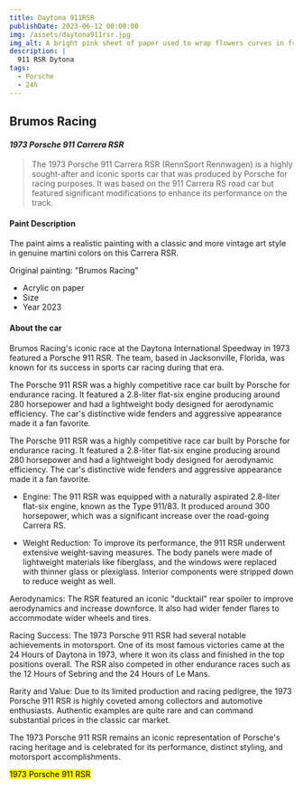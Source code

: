 ```yaml
---
title: Daytona 911RSR
publishDate: 2023-06-12 00:00:00
img: /assets/daytona911rsr.jpg
img_alt: A bright pink sheet of paper used to wrap flowers curves in front of rich blue background
description: |
  911 RSR Dytona
tags:
  - Porsche
  - 24h
---
```


##  Brumos Racing

#### *1973 Porsche 911 Carrera RSR* 

> The 1973 Porsche 911 Carrera RSR (RennSport Rennwagen) is a highly sought-after and iconic sports car that was produced by Porsche for racing purposes. It was based on the 911 Carrera RS road car but featured significant modifications to enhance its performance on the track.

####  Paint Description

The paint aims a realistic painting with a classic and more vintage art style in genuine martini colors on this Carrera RSR.  
    
  Original painting: "Brumos Racing"  

* Acrylic on paper 
* Size 
* Year 2023 

#### About the car

Brumos Racing's iconic race at the Daytona International Speedway in 1973 featured a Porsche 911 RSR. The team, based in Jacksonville, Florida, was known for its success in sports car racing during that era.

The Porsche 911 RSR was a highly competitive race car built by Porsche for endurance racing. It featured a 2.8-liter flat-six engine producing around 280 horsepower and had a lightweight body designed for aerodynamic efficiency. The car's distinctive wide fenders and aggressive appearance made it a fan favorite.

The Porsche 911 RSR was a highly competitive race car built by Porsche for endurance racing. It featured a 2.8-liter flat-six engine producing around 280 horsepower and had a lightweight body designed for aerodynamic efficiency. The car's distinctive wide fenders and aggressive appearance made it a fan favorite.

* Engine: The 911 RSR was equipped with a naturally aspirated 2.8-liter flat-six engine, known as the Type 911/83. It produced around 300 horsepower, which was a significant increase over the road-going Carrera RS.

* Weight Reduction: To improve its performance, the 911 RSR underwent extensive weight-saving measures. The body panels were made of lightweight materials like fiberglass, and the windows were replaced with thinner glass or plexiglass. Interior components were stripped down to reduce weight as well.

Aerodynamics: The RSR featured an iconic "ducktail" rear spoiler to improve aerodynamics and increase downforce. It also had wider fender flares to accommodate wider wheels and tires.

Racing Success: The 1973 Porsche 911 RSR had several notable achievements in motorsport. One of its most famous victories came at the 24 Hours of Daytona in 1973, where it won its class and finished in the top positions overall. The RSR also competed in other endurance races such as the 12 Hours of Sebring and the 24 Hours of Le Mans.

Rarity and Value: Due to its limited production and racing pedigree, the 1973 Porsche 911 RSR is highly coveted among collectors and automotive enthusiasts. Authentic examples are quite rare and can command substantial prices in the classic car market.

The 1973 Porsche 911 RSR remains an iconic representation of Porsche's racing heritage and is celebrated for its performance, distinct styling, and motorsport accomplishments.

<mark>1973 Porsche 911 RSR</mark>
